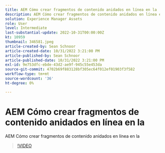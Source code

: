```yaml
---
title: AEM Cómo crear fragmentos de contenido anidados en línea en la
description: AEM Cómo crear fragmentos de contenido anidados en línea en la
solution: Experience Manager Assets
role: User
level: Intermediate
last-substantial-update: 2022-10-31T00:00:00Z
kt: 10959
thumbnail: 346581.jpeg
article-created-by: Sean Schnoor
article-created-date: 10/31/2022 3:21:00 PM
article-published-by: Sean Schnoor
article-published-date: 10/31/2022 3:21:00 PM
exl-id: 9e753dfc-ebde-43d2-ae9f-945c55e453da
source-git-commit: 4702b69f883128bf305ec64f012ef01903f3f582
workflow-type: tm+mt
source-wordcount: '36'
ht-degree: 0%

---
```


# AEM Cómo crear fragmentos de contenido anidados en línea en la

AEM Cómo crear fragmentos de contenido anidados en línea en la

>[!VIDEO](https://video.tv.adobe.com/v/346581/?quality=12&learn=on)
